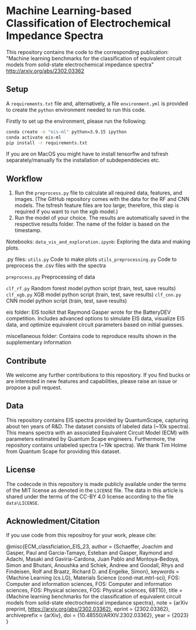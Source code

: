 # Machine Learning-based Classification of Electrochemical Impedance Spectra

This repository contains the code to the corresponding publication:
"Machine learning benchmarks for the classification of equivalent circuit models from solid-state electrochemical impedance spectra"
http://arxiv.org/abs/2302.03362

## Setup

A `requirements.txt` file and, alternatively, a file `environment.yml` is provided to create the `python` environment needed to run this code.

Firstly to set up the environment, please run the following:

```bash
conda create -n "eis-ml" python=3.9.15 ipython
conda activate eis-ml
pip install -r requirements.txt
```
If you are on MacOS you might have to install tensorflw and tsfresh separately/manually fix the installation of subdependdecies etc.

## Workflow 

1. Run the `preprocess.py` file to calculate all required data, features, and images. (The GitHub repository comes with the data for the RF and CNN models. The tsfresh feature files are too large; therefore, this step is required if you want to run the xgb model.)
2. Run the model of your choice. The results are automatically saved in the respective results folder. The name of the folder is based on the timestamp.

Notebooks: 
`data_vis_and_exploration.ipynb`: Exploring the data and making plots.

.py files: 
`utils.py` Code to make plots
`utils_preprocessing.py` Code to preprocess the .csv files with the spectra

`preprocess.py` Preprocessing of data

`clf_rf.py`  Random forest model python script (train, test, save results)
`clf_xgb.py` XGB model python script (train, test, save results)
`clf_cnn.py` CNN model python script (train, test, save results)

eis folder: 
EIS toolkit that Raymond Gasper wrote for the BatteryDEV competition. 
Includes advanced options to simulate EIS data, visualize EIS data, and optimize equivalent circuit parameters based on initial guesses.

miscellaneous folder: 
Contains code to reproduce results shown in the supplementary information


## Contribute

We welcome any further contributions to this repository. If you find bucks or are interested in new features and capabilities, please raise an issue or propose a pull request.


## Data

This repository contains EIS spectra provided by QuantumScape, capturing about ten years of R&D.
The dataset consists of labeled data (~10k spectra). This means spectra with an associated Equivalent Circuit Model (ECM) with parameters estimated by Quantum Scape engineers.
Furthermore, the repository contains unlabeled spectra (~19k spectra). We thank Tim Holme from Quantum Scape for providing this dataset.

## License

The codecode in this repository is made publicly available under the terms of the MIT license as denoted in the `LICENSE` file. 
The data in this article is shared under the terms of the CC-BY 4.0 license according to the file `data\LICENSE`.

## Acknowledment/Citation

If you use code from this repositroy for your work, please cite: 

@misc{ECM_classficiation_EIS_23,
  author = {Schaeffer, Joachim and Gasper, Paul and Garcia-Tamayo, Esteban and Gasper, Raymond and Adachi, Masaki and Gaviria-Cardona, Juan Pablo and Montoya-Bedoya, Simon and Bhutani, Anoushka and Schiek, Andrew and Goodall, Rhys and Findeisen, Rolf and Braatz, Richard D. and Engelke, Simon},
  keywords = {Machine Learning (cs.LG), Materials Science (cond-mat.mtrl-sci), FOS: Computer and information sciences, FOS: Computer and information sciences, FOS: Physical sciences, FOS: Physical sciences, 68T10},
  title = {Machine learning benchmarks for the classification of equivalent circuit models from solid-state electrochemical impedance spectra},
  note = {arXiv preprint, https://arxiv.org/abs/2302.03362},
  eprint	= {2302.03362},
  archiveprefix = {arXiv},
  doi = {10.48550/ARXIV.2302.03362},
  year = {2023}
}
